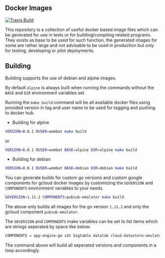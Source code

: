 Docker Images
----------------
[![Travis Build](https://travis-ci.com/gokit/docker.svg?branch=master)](https://travis-ci.org/gokit/docker#)

This repository is a collection of useful docker based image files which can be generated for use in tests or for building/compiling
related programs. They exists as base to be used for such function, the generated images for some are rather large and not advisable 
to be used in production but only for testing, developing or pilot deployments.


## Building

Building supports the use of debian and alpine images.

By default `alpine` is always built when running the commands without the `BASE` and `DIR`
environment variables set.

Running the `make build` command will be all available docker files using provided
version in tag and user name to be used for tagging and pushing to docker hub.

- Building for alpine

```bash
VERSION=0.0.1 DUSER=wombat make build
```

or

```bash
VERSION=0.0.1 DUSER=wombat BASE=alpine DIR=alpine make build
```

- Building for debian 

```bash
VERSION=0.0.1 DUSER=wombat BASE=debian DIR=debian make build
```

You can generate builds for custom go versions and custom google components for gcloud docker
images by customizing the `GOVERSION` and `COMPONENTS` environment variables to your needs.

```bash
GOVERSION=1.11.2 COMPONENTS=pubsub-emulator make build
```

The above only builds all images for the go version `1.11.2` and only the gcloud 
component `pubsub-emulator`.

The `GOVERSION` and `COMPONENTS` make variables can be set to list items which are strings 
seperated by space like below:

```bash
COMPONENTS = app-engine-go cbt bigtable datalab cloud-datastore-emulator gcd-emulator cloud-firestore-emulator pubsub-emulator cloud_sql_proxy emulator-reverse-proxy cloud-build-local docker-credential-gcr kubectl GOVERSION = 1.11.2 1.11.1 1.11 1.10 1.9 1.8 1.7 make build
```

The command above will build all seperated versions and components in a loop accordingly.
